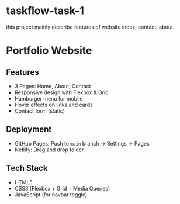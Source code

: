 # taskflow-task-1
this project mainly describe features of  website index, contact, about.  
# Portfolio Website

## Features
- 3 Pages: Home, About, Contact
- Responsive design with Flexbox & Grid
- Hamburger menu for mobile
- Hover effects on links and cards
- Contact form (static)

## Deployment
- GitHub Pages: Push to `main` branch → Settings → Pages
- Netlify: Drag and drop folder

## Tech Stack
- HTML5
- CSS3 (Flexbox + Grid + Media Queries)
- JavaScript (for navbar toggle)
